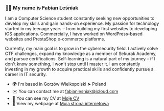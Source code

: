 ### 🙋‍♂️ My name is Fabian Leśniak

I am a Computer Science student constantly seeking new opportunities to develop my skills and gain hands-on experience. My passion for technology started in my teenage years – from building my first websites to developing iOS applications. Commercially, I have worked on WordPress-based websites and PrestaShop e-commerce platforms.

Currently, my main goal is to grow in the cybersecurity field. I actively solve CTF challenges, expand my knowledge as a member of Sekurak Academy, and pursue certifications. Self-learning is a natural part of my journey – if I don't know something, I won't stop until I master it. I am constantly investing in my growth to acquire practical skills and confidently pursue a career in IT security.

* 🌍  I'm based in Gorzów Wielkopolski ➤ Poland
* ✉️  You can contact me at [fabianlesniak@icloud.com](mailto:fabianlesniak@icloud.com)
* 🤝  You can see my CV at [Moje CV](https://savaqe21.github.io/Lesniak-Fabian-CV.pdf)
* 🧠  View my webpage at [Moja strona internetowa](https://savaqe21.github.io)
